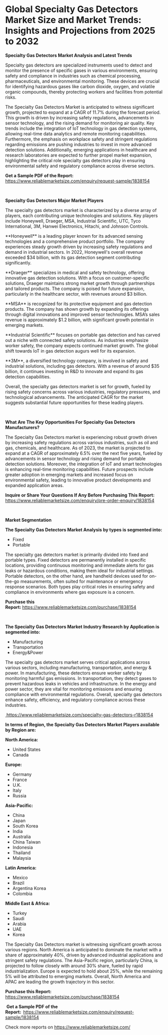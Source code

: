 <p><h1>Global Specialty Gas Detectors Market Size and Market Trends: Insights and Projections from 2025 to 2032</h1></p><p><strong>Specialty Gas Detectors Market Analysis and Latest Trends</strong></p>
<p><p>Specialty gas detectors are specialized instruments used to detect and monitor the presence of specific gases in various environments, ensuring safety and compliance in industries such as chemical processing, pharmaceuticals, and environmental monitoring. These devices are crucial for identifying hazardous gases like carbon dioxide, oxygen, and volatile organic compounds, thereby protecting workers and facilities from potential risks.</p><p>The Specialty Gas Detectors Market is anticipated to witness significant growth, projected to expand at a CAGR of 11.7% during the forecast period. This growth is driven by increasing safety regulations, advancements in sensor technology, and the rising demand for monitoring air quality. Key trends include the integration of IoT technology in gas detection systems, allowing real-time data analytics and remote monitoring capabilities. Furthermore, the emphasis on workplace safety and stringent regulations regarding emissions are pushing industries to invest in more advanced detection solutions. Additionally, emerging applications in healthcare and research laboratories are expected to further propel market expansion, highlighting the critical role specialty gas detectors play in ensuring environmental safety and regulatory compliance across diverse sectors.</p></p>
<p><strong>Get a Sample PDF of the Report:&nbsp;</strong> <a href="https://www.reliablemarketsize.com/enquiry/request-sample/1838154?utm_campaign=2788&utm_medium=2&utm_source=Github&utm_content=ia&utm_term=28022025&utm_id=specialty-gas-detectors">https://www.reliablemarketsize.com/enquiry/request-sample/1838154</a></p>
<p>&nbsp;</p>
<p><strong>Specialty Gas Detectors Major Market Players</strong></p>
<p><p>The specialty gas detectors market is characterized by a diverse array of players, each contributing unique technologies and solutions. Key players include Honeywell, Draeger, MSA, Industrial Scientific, UTC, Tyco International, 3M, Hanwei Electronics, Hitachi, and Johnson Controls.</p><p>**Honeywell** is a leading player known for its advanced sensing technologies and a comprehensive product portfolio. The company experiences steady growth driven by increasing safety regulations and demand in industrial sectors. In 2022, Honeywell's overall revenue exceeded $34 billion, with its gas detection segment contributing significantly.</p><p>**Draeger** specializes in medical and safety technology, offering innovative gas detection solutions. With a focus on customer-specific solutions, Draeger maintains strong market growth through partnerships and tailored products. The company is poised for future expansion, particularly in the healthcare sector, with revenues around $3 billion.</p><p>**MSA** is recognized for its protective equipment and gas detection products. The company has shown growth by expanding its offerings through digital innovations and improved sensor technologies. MSA’s sales revenue is approximately $1.2 billion, with significant growth potential in emerging markets.</p><p>**Industrial Scientific** focuses on portable gas detection and has carved out a niche with connected safety solutions. As industries emphasize worker safety, the company expects continued market growth. The global shift towards IoT in gas detection augurs well for its expansion.</p><p>**3M**, a diversified technology company, is involved in safety and industrial solutions, including gas detectors. With a revenue of around $35 billion, it continues investing in R&D to innovate and expand its gas detection capabilities.</p><p>Overall, the specialty gas detectors market is set for growth, fueled by rising safety concerns across various industries, regulatory pressures, and technological advancements. The anticipated CAGR for the market suggests substantial future opportunities for these leading players.</p></p>
<p>&nbsp;</p>
<p><strong>What Are The Key Opportunities For Specialty Gas Detectors Manufacturers?</strong></p>
<p><p>The Specialty Gas Detectors market is experiencing robust growth driven by increasing safety regulations across various industries, such as oil and gas, chemicals, and healthcare. As of 2023, the market is projected to expand at a CAGR of approximately 6.5% over the next five years, fueled by advancements in sensor technology and rising demand for portable detection solutions. Moreover, the integration of IoT and smart technologies is enhancing real-time monitoring capabilities. Future prospects include greater adoption in emerging markets and increased focus on environmental safety, leading to innovative product developments and expanded application areas.</p></p>
<p><strong>Inquire or Share Your Questions If Any Before Purchasing This Report:</strong> <a href="https://www.reliablemarketsize.com/enquiry/pre-order-enquiry/1838154?utm_campaign=2788&utm_medium=2&utm_source=Github&utm_content=ia&utm_term=28022025&utm_id=specialty-gas-detectors">https://www.reliablemarketsize.com/enquiry/pre-order-enquiry/1838154</a></p>
<p>&nbsp;</p>
<p><strong>Market Segmentation</strong></p>
<p><strong>The Specialty Gas Detectors Market Analysis by types is segmented into:</strong></p>
<p><ul><li>Fixed</li><li>Portable</li></ul></p>
<p><p>The specialty gas detectors market is primarily divided into fixed and portable types. Fixed detectors are permanently installed in specific locations, providing continuous monitoring and immediate alerts for gas leaks or hazardous conditions, making them ideal for industrial settings. Portable detectors, on the other hand, are handheld devices used for on-the-go measurements, often suited for maintenance or emergency response scenarios. Both types play critical roles in ensuring safety and compliance in environments where gas exposure is a concern.</p></p>
<p><strong>Purchase this Report:&nbsp;</strong><a href="https://www.reliablemarketsize.com/purchase/1838154?utm_campaign=2788&utm_medium=2&utm_source=Github&utm_content=ia&utm_term=28022025&utm_id=specialty-gas-detectors">https://www.reliablemarketsize.com/purchase/1838154</a></p>
<p>&nbsp;</p>
<p><strong>The Specialty Gas Detectors Market Industry Research by Application is segmented into:</strong></p>
<p><ul><li>Manufacturing</li><li>Transportation</li><li>Energy&Power</li></ul></p>
<p><p>The specialty gas detectors market serves critical applications across various sectors, including manufacturing, transportation, and energy & power. In manufacturing, these detectors ensure worker safety by monitoring harmful gas emissions. In transportation, they detect gases to prevent hazardous leaks in vehicles and infrastructure. In the energy and power sector, they are vital for monitoring emissions and ensuring compliance with environmental regulations. Overall, specialty gas detectors enhance safety, efficiency, and regulatory compliance across these industries.</p></p>
<p><a href="https://www.reliablemarketsize.com/specialty-gas-detectors-r1838154?utm_campaign=2788&utm_medium=2&utm_source=Github&utm_content=ia&utm_term=28022025&utm_id=specialty-gas-detectors">&nbsp;https://www.reliablemarketsize.com/specialty-gas-detectors-r1838154</a></p>
<p><strong>In terms of Region, the Specialty Gas Detectors Market Players available by Region are:</strong></p>
<p>
    <p> <strong> North America: </strong>
        <ul>
            <li>United States</li>
            <li>Canada</li>
        </ul>
        </p> 
    <p> <strong> Europe: </strong>
        <ul>
            <li>Germany</li>
            <li>France</li>
            <li>U.K.</li>
            <li>Italy</li>
            <li>Russia</li>
        </ul>
        </p> 
    <p> <strong> Asia-Pacific: </strong>
        <ul>
            <li>China</li>
            <li>Japan</li>
            <li>South Korea</li>
            <li>India</li>
            <li>Australia</li>
            <li>China Taiwan</li>
            <li>Indonesia</li>
            <li>Thailand</li>
            <li>Malaysia</li>
        </ul>
        </p> 
    <p> <strong> Latin America: </strong>
        <ul>
            <li>Mexico</li>
            <li>Brazil</li>
            <li>Argentina Korea</li>
            <li>Colombia</li>
        </ul>
        </p> 
    <p> <strong> Middle East & Africa: </strong>
        <ul>
            <li>Turkey</li>
            <li>Saudi</li>
            <li>Arabia</li>
            <li>UAE</li>
            <li>Korea</li>
        </ul>
    </p>
    </p>
<p><p>The Specialty Gas Detectors market is witnessing significant growth across various regions. North America is anticipated to dominate the market with a share of approximately 40%, driven by advanced industrial applications and stringent safety regulations. The Asia-Pacific region, particularly China, is projected to follow closely with around 30% share, fueled by rapid industrialization. Europe is expected to hold about 25%, while the remaining 5% will be attributed to emerging markets. Overall, North America and APAC are leading the growth trajectory in this sector.</p></p>
<p><strong>Purchase this Report: </strong><a href="https://www.reliablemarketsize.com/purchase/1838154?utm_campaign=2788&utm_medium=2&utm_source=Github&utm_content=ia&utm_term=28022025&utm_id=specialty-gas-detectors">https://www.reliablemarketsize.com/purchase/1838154</a></p>
<p>&nbsp;<strong>Get a Sample PDF of the Report:&nbsp;&nbsp;</strong><a href="https://www.reliablemarketsize.com/enquiry/request-sample/1838154?utm_campaign=2788&utm_medium=2&utm_source=Github&utm_content=ia&utm_term=28022025&utm_id=specialty-gas-detectors">https://www.reliablemarketsize.com/enquiry/request-sample/1838154</a></p>
<p><strong></strong></p>
<p>Check more reports on <a href="https://www.reliablemarketsize.com/?utm_campaign=2788&utm_medium=2&utm_source=Github&utm_content=ia&utm_term=28022025&utm_id=specialty-gas-detectors">https://www.reliablemarketsize.com/</a></p>
